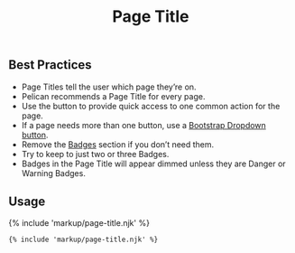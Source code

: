 ﻿---
title: Page Title
summary: The Page Title block explains the purpose of a page.
tags: components
layout: guide
eleventyNavigation:
  key: Page Title
  parent: Components
  order: 230
  excerpt: The Page Title block explains the purpose of a page.
  img: /img/illustrations/illus-page-title.svg
---

## Best Practices

- Page Titles tell the user which page they’re on.
- Pelican recommends a Page Title for every page.
- Use the button to provide quick access to one common action for the page.
- If a page needs more than one button, use a [Bootstrap Dropdown button](https://getbootstrap.com/docs/5.2/components/dropdowns/#single-button).
- Remove the [Badges](/components/badges/) section if you don’t need them.
- Try to keep to just two or three Badges.
- Badges in the Page Title will appear dimmed unless they are Danger or Warning Badges.

## Usage

{% include 'markup/page-title.njk' %}

``` html
{% include 'markup/page-title.njk' %}
```
